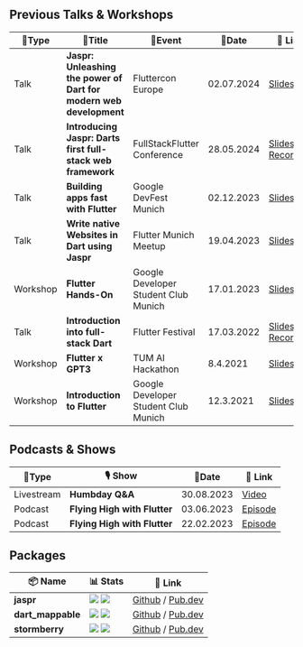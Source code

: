 ## Previous Talks & Workshops

| 📢Type   | 💬Title                                                            | 📍Event                              | 📆Date     | 🔗 Link                                                                                                                                                           |
|----------|--------------------------------------------------------------------|--------------------------------------|------------|-------------------------------------------------------------------------------------------------------------------------------------------------------------------| 
| Talk     | **Jaspr: Unleashing the power of Dart for modern web development** | Fluttercon Europe                    | 02.07.2024 | [Slides](resources/fluttercon_slides.pdf)                                                                                                                         |
| Talk     | **Introducing Jaspr: Darts first full-stack web framework**        | FullStackFlutter Conference          | 28.05.2024 | [Slides](resources/fullstackflutter_slides.pdf) / [Recording](https://www.youtube.com/watch?v=NONg5Fi5oQ8)                                                        |
| Talk     | **Building apps fast with Flutter**                                | Google DevFest Munich                | 02.12.2023 | [Slides](https://www.canva.com/design/DAF1wDLTTsI/L5dXKCdYhFuv2fauORSogw/view?utm_content=DAF1wDLTTsI&utm_campaign=designshare&utm_medium=link&utm_source=editor) |
| Talk     | **Write native Websites in Dart using Jaspr**                      | Flutter Munich Meetup                | 19.04.2023 | [Slides](https://www.canva.com/design/DAFgb9LFMTs/yo1RupgM6oIPkzhpQevg4g/view?utm_content=DAFgb9LFMTs&utm_campaign=designshare&utm_medium=link&utm_source=editor) |
| Workshop | **Flutter Hands-On**                                               | Google Developer Student Club Munich | 17.01.2023 | [Slides](https://docs.google.com/presentation/d/11OHDwZ56QaOASoJ1-5x4shw8RCkyQp4DMR0ryVjHGkw/edit?usp=sharing)                                                    |
| Talk     | **Introduction into full-stack Dart**                              | Flutter Festival                     | 17.03.2022 | [Slides](https://docs.google.com/presentation/d/1VE1ERRZm6uzMBcZ35ZoTL2x7ND4o_WEXq8Vv0brTnh0/edit?usp=sharing) / [Recording](https://youtu.be/hC7MEygWn0k)        |
| Workshop | **Flutter x GPT3**                                                 | TUM AI Hackathon                     | 8.4.2021   | [Slides](https://docs.google.com/presentation/d/1TkBvNriv_hfbRFHrDY8td5nYCMOx_D_7XkqkImkktGs/edit?usp=sharing)                                                    |
| Workshop | **Introduction to Flutter**                                        | Google Developer Student Club Munich | 12.3.2021  | [Slides](https://docs.google.com/presentation/d/1yd9VY2wY2LHzgUBDXVSIMTP4wY9Z77FkRf3oirGA1XY/edit?usp=sharing)                                                    |

## Podcasts & Shows

| 📢Type     | 🎙️ Show                     | 📆Date     | 🔗 Link                                                                                      |
|------------|------------------------------|------------|----------------------------------------------------------------------------------------------|
| Livestream | **Humbday Q&A**              | 30.08.2023 | [Video](https://www.youtube.com/live/ktfETmAwisQ?si=TfnqMQyjrfqdMPFJ)                        |
| Podcast    | **Flying High with Flutter** | 03.06.2023 | [Episode](https://open.spotify.com/episode/0l0jqP1aRGiT292j5DQ300?si=LBYaAapsSKmk-Zle_AKKDA) |
| Podcast    | **Flying High with Flutter** | 22.02.2023 | [Episode](https://open.spotify.com/episode/1j69pbMhIeOqCvWDjypVzN?si=7a2d41f21d7447c3)       |

## Packages

| 📦 Name           | 📊 Stats                                                                                                                                                                                                                      | 🔗 Link                                                                                                 |
|-------------------|-------------------------------------------------------------------------------------------------------------------------------------------------------------------------------------------------------------------------------|---------------------------------------------------------------------------------------------------------|
| **jaspr**         | ![](https://img.shields.io/github/stars/schultek/jaspr?style=flat&logo=github&color=8957e5&labelColor=333940) ![](https://img.shields.io/pub/likes/jaspr?style=flat&logo=dart&color=00589B&labelColor=333940)                 | [Github](https://github.com/schultek/jaspr) / [Pub.dev](https://pub.dev/packages/jaspr)                 |
| **dart_mappable** | ![](https://img.shields.io/github/stars/schultek/dart_mappable?style=flat&logo=github&color=8957e5&labelColor=333940) ![](https://img.shields.io/pub/likes/dart_mappable?style=flat&logo=dart&color=00589B&labelColor=333940) | [Github](https://github.com/schultek/dart_mappable) / [Pub.dev](https://pub.dev/packages/dart_mappable) |
| **stormberry**    | ![](https://img.shields.io/github/stars/schultek/stormberry?style=flat&logo=github&color=8957e5&labelColor=333940) ![](https://img.shields.io/pub/likes/stormberry?style=flat&logo=dart&color=00589B&labelColor=333940)       | [Github](https://github.com/schultek/stormberry) / [Pub.dev](https://pub.dev/packages/stormberry)       |
